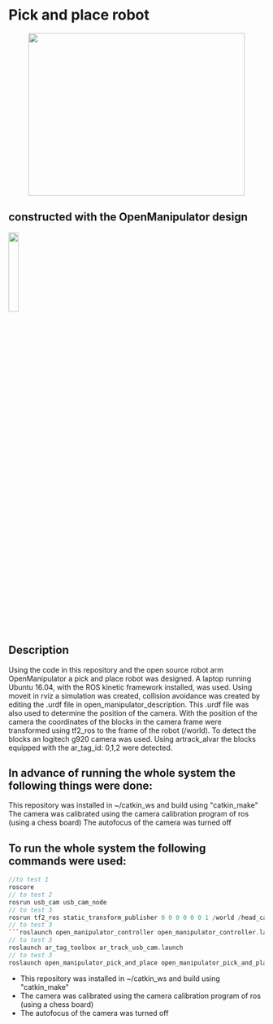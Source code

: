 # Pick and place robot
<p align="center" >
  <img src="https://github.com/ConventionalEcho/ROS_Pick_and_Place/blob/master/illustration.gif" width="426" height="320">
</p>

## constructed with the OpenManipulator design
<img src="https://github.com/ROBOTIS-GIT/emanual/blob/master/assets/images/platform/openmanipulator_x/OpenManipulator.png" width="20%" height="20%">

## Description
<p>
Using the code in this repository and the open source robot arm OpenManipulator a pick and place robot was designed. A laptop running Ubuntu 16.04, with the ROS kinetic framework installed, was used. Using moveit in rviz a simulation was created, collision avoidance was created by editing the .urdf file in open_manipulator_description. This .urdf file was also used to determine the position of the camera. With the position of the camera the coordinates of the blocks in the camera frame were transformed using tf2_ros to the frame of the robot (/world). To detect the blocks an logitech g920 camera was used. Using artrack_alvar the blocks equipped with the     ar_tag_id: 0,1,2 were detected. 
</p>

## In advance of running the whole system the following things were done:
<p>
  This repository was installed in ~/catkin_ws and build using "catkin_make"
  The camera was calibrated using the camera calibration program of ros (using a chess board)
  The autofocus of the camera was turned off
</p>

## To run the whole system the following commands were used:
```cpp
//to test 1
roscore    
// to test 2
rosrun usb_cam usb_cam_node
// to test 3
rosrun tf2_ros static_transform_publisher 0 0 0 0 0 0 1 /world /head_camera
// to test 3
```roslaunch open_manipulator_controller open_manipulator_controller.launch use_moveit=true```
// to test 3
roslaunch ar_tag_toolbox ar_track_usb_cam.launch
// to test 3
roslaunch open_manipulator_pick_and_place open_manipulator_pick_and_place.launch
```

<ul>
  <li>This repository was installed in ~/catkin_ws and build using "catkin_make"</li>
  <li>The camera was calibrated using the camera calibration program of ros (using a chess board)</li>
  <li>The autofocus of the camera was turned off</li>
</ul> 
